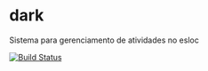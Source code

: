 # dark
Sistema para gerenciamento de atividades no esloc

[![Build Status](https://travis-ci.com/teoitinga/dark.svg?branch=master)](https://travis-ci.com/teoitinga/dark)

